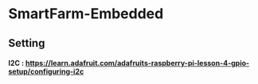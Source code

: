 # SmartFarm-Embedded

## Setting
#### I2C : https://learn.adafruit.com/adafruits-raspberry-pi-lesson-4-gpio-setup/configuring-i2c
